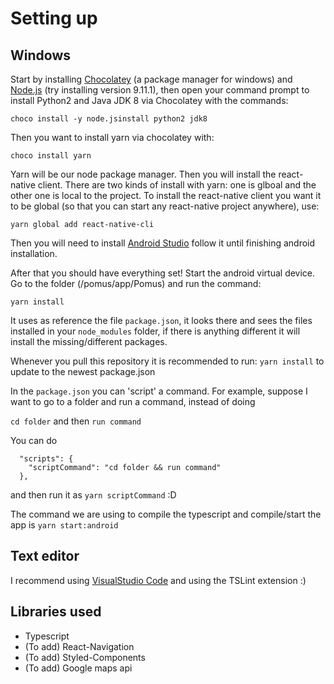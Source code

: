 # Setting up

## Windows

Start by installing [Chocolatey](https://chocolatey.org/) (a package manager for windows) and [Node.js](https://nodejs.org/en/) (try installing version 9.11.1), then open your command prompt to install Python2 and Java JDK 8 via Chocolatey with the commands:

`choco install -y node.jsinstall python2 jdk8`

Then you want to install yarn via chocolatey with: 

`choco install yarn`

Yarn will be our node package manager. Then you will install the react-native client. There are two kinds of install with yarn: one is glboal and the other one is local to the project. To install the react-native client you want it to be global (so that you can start any react-native project anywhere), use:

`yarn global add react-native-cli`

Then you will need to install [Android Studio](https://facebook.github.io/react-native/docs/getting-started.html#1-install-android-studio) follow it until finishing android installation.

After that you should have everything set! Start the android virtual device. Go to the folder (/pomus/app/Pomus) and run the command:

`yarn install`

It uses as reference the file `package.json`, it looks there and sees the files installed in your `node_modules` folder, if there is anything different it will install the missing/different packages.

Whenever you pull this repository it is recommended to run: `yarn install` to update to the newest package.json

In the `package.json` you can 'script' a command. For example, suppose I want to go to a folder and run a command, instead of doing

`cd folder` and then `run command`

You can do
```
  "scripts": {
    "scriptCommand": "cd folder && run command"
  },

```
and then run it as `yarn scriptCommand` :D

The command we are using to compile the typescript and compile/start the app is `yarn start:android`

## Text editor

I recommend using [VisualStudio Code](https://code.visualstudio.com/) and using the TSLint extension :)

## Libraries used

- Typescript
- (To add) React-Navigation
- (To add) Styled-Components
- (To add) Google maps api
